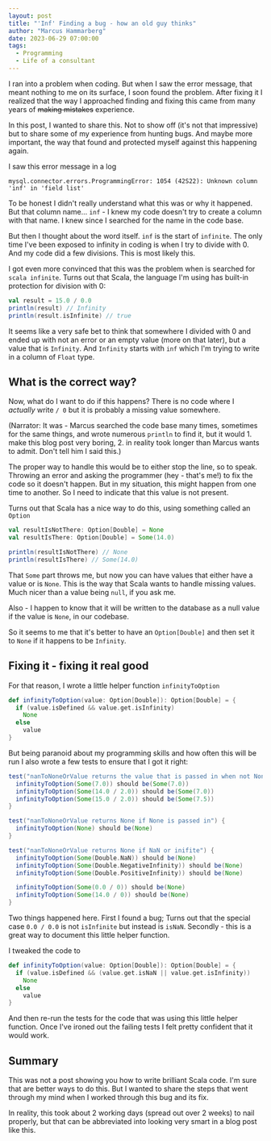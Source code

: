 ```yaml
---
layout: post
title: "'Inf' Finding a bug - how an old guy thinks"
author: "Marcus Hammarberg"
date: 2023-06-29 07:00:00
tags:
  - Programming
  - Life of a consultant
---
```


I ran into a problem when coding. But when I saw the error message, that meant nothing to me on its surface, I soon found the problem. After fixing it I realized that the way I approached finding and fixing this came from many years of ~~making mistakes~~ experience.

In this post, I wanted to share this. Not to show off (it's not that impressive) but to share some of my experience from hunting bugs. And maybe more important, the way that found and protected myself against this happening again.

<!-- excerpt-end -->

I saw this error message in a log

```text
mysql.connector.errors.ProgrammingError: 1054 (42S22): Unknown column 'inf' in 'field list'
```

To be honest I didn't really understand what this was or why it happened. But that column name... `inf` - I knew my code doesn't try to create a column with that name. I knew since I searched for the name in the code base.

But then I thought about the word itself. `inf` is the start of `infinite`. The only time I've been exposed to infinity in coding is when I try to divide with 0. And my code did a few divisions. This is most likely this.

I got even more convinced that this was the problem when is searched for `scala infinite`. Turns out that Scala, the language I'm using has built-in protection for division with 0:

```scala
val result = 15.0 / 0.0
println(result) // Infinity
println(result.isInfinite) // true
```

It seems like a very safe bet to think that somewhere I divided with 0 and ended up with not an error or an empty value (more on that later), but a value that is `Infinity`. And `Infinity` starts with `inf` which I'm trying to write in a column of `Float` type.

## What is the correct way?

Now, what do I want to do if this happens? There is no code where I _actually_ write `/ 0` but it is probably a missing value somewhere.

(Narrator: It was - Marcus searched the code base many times, sometimes for the same things, and wrote numerous `println` to find it, but it would 1. make this blog post very boring, 2. in reality took longer than Marcus wants to admit. Don't tell him I said this.)

The proper way to handle this would be to either stop the line, so to speak. Throwing an error and asking the programmer (hey - that's me!) to fix the code so it doesn't happen. But in my situation, this might happen from one time to another. So I need to indicate that this value is not present.

Turns out that Scala has a nice way to do this, using something called an `Option`

```scala
val resultIsNotThere: Option[Double] = None
val resultIsThere: Option[Double] = Some(14.0)

println(resultIsNotThere) // None
println(resultIsThere) // Some(14.0)
```

That `Some` part throws me, but now you can have values that either have a value or is `None`. This is the way that Scala wants to handle missing values. Much nicer than a value being `null`, if you ask me.

Also - I happen to know that it will be written to the database as a null value if the value is `None`, in our codebase.

So it seems to me that it's better to have an `Option[Double]` and then set it to `None` if it happens to be `Infinity`.

## Fixing it - fixing it real good

For that reason, I wrote a little helper function `infinityToOption`

```scala
def infinityToOption(value: Option[Double]): Option[Double] = {
  if (value.isDefined && value.get.isInfinity)
    None
  else
    value
}
```

But being paranoid about my programming skills and how often this will be run I also wrote a few tests to ensure that I got it right:

```scala
test("nanToNoneOrValue returns the value that is passed in when not None or NaN") {
  infinityToOption(Some(7.0)) should be(Some(7.0))
  infinityToOption(Some(14.0 / 2.0)) should be(Some(7.0))
  infinityToOption(Some(15.0 / 2.0)) should be(Some(7.5))
}

test("nanToNoneOrValue returns None if None is passed in") {
  infinityToOption(None) should be(None)
}

test("nanToNoneOrValue returns None if NaN or inifite") {
  infinityToOption(Some(Double.NaN)) should be(None)
  infinityToOption(Some(Double.NegativeInfinity)) should be(None)
  infinityToOption(Some(Double.PositiveInfinity)) should be(None)

  infinityToOption(Some(0.0 / 0)) should be(None)
  infinityToOption(Some(14.0 / 0)) should be(None)
}
```

Two things happened here. First I found a bug; Turns out that the special case `0.0 / 0.0` is not `isInfinite` but instead is `isNaN`. Secondly - this is a great way to document this little helper function.

I tweaked the code to

```scala
def infinityToOption(value: Option[Double]): Option[Double] = {
  if (value.isDefined && (value.get.isNaN || value.get.isInfinity))
    None
  else
    value
}
```

And then re-run the tests for the code that was using this little helper function. Once I've ironed out the failing tests I felt pretty confident that it would work.

## Summary

This was not a post showing you how to write brilliant Scala code. I'm sure that are better ways to do this. But I wanted to share the steps that went through my mind when I worked through this bug and its fix.

In reality, this took about 2 working days (spread out over 2 weeks) to nail properly, but that can be abbreviated into looking very smart in a blog post like this.
